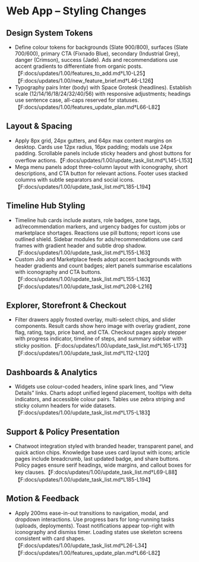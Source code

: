 # Web App – Styling Changes

## Design System Tokens
- Define colour tokens for backgrounds (Slate 900/800), surfaces (Slate 700/600), primary CTA (Fixnado Blue), secondary (Industrial Grey), danger (Crimson), success (Jade). Ads and recommendations use accent gradients to differentiate from organic posts.【F:docs/updates/1.00/features_to_add.md†L10-L25】【F:docs/updates/1.00/new_feature_brief.md†L46-L126】
- Typography pairs Inter (body) with Space Grotesk (headlines). Establish scale (12/14/16/18/24/32/40/56) with responsive adjustments; headings use sentence case, all-caps reserved for statuses.【F:docs/updates/1.00/features_update_plan.md†L66-L82】

## Layout & Spacing
- Apply 8px grid, 24px gutters, and 64px max content margins on desktop. Cards use 12px radius, 16px padding; modals use 24px padding. Scrollable panels include sticky headers and ghost buttons for overflow actions.【F:docs/updates/1.00/update_task_list.md†L145-L153】
- Mega menu panels adopt three-column layout with iconography, short descriptions, and CTA button for relevant actions. Footer uses stacked columns with subtle separators and social icons.【F:docs/updates/1.00/update_task_list.md†L185-L194】

## Timeline Hub Styling
- Timeline hub cards include avatars, role badges, zone tags, ad/recommendation markers, and urgency badges for custom jobs or marketplace shortages. Reactions use pill buttons; report icons use outlined shield. Sidebar modules for ads/recommendations use card frames with gradient header and subtle drop shadow.【F:docs/updates/1.00/update_task_list.md†L155-L163】
- Custom Job and Marketplace feeds adopt accent backgrounds with header gradients and count badges; alert panels summarise escalations with iconography and CTA buttons.【F:docs/updates/1.00/update_task_list.md†L155-L163】【F:docs/updates/1.00/update_task_list.md†L208-L216】

## Explorer, Storefront & Checkout
- Filter drawers apply frosted overlay, multi-select chips, and slider components. Result cards show hero image with overlay gradient, zone flag, rating, tags, price band, and CTA. Checkout pages apply stepper with progress indicator, timeline of steps, and summary sidebar with sticky position.【F:docs/updates/1.00/update_task_list.md†L165-L173】【F:docs/updates/1.00/update_task_list.md†L112-L120】

## Dashboards & Analytics
- Widgets use colour-coded headers, inline spark lines, and “View Details” links. Charts adopt unified legend placement, tooltips with delta indicators, and accessible colour pairs. Tables use zebra striping and sticky column headers for wide datasets.【F:docs/updates/1.00/update_task_list.md†L175-L183】

## Support & Policy Presentation
- Chatwoot integration styled with branded header, transparent panel, and quick action chips. Knowledge base uses card layout with icons; article pages include breadcrumb, last updated badge, and share buttons. Policy pages ensure serif headings, wide margins, and callout boxes for key clauses.【F:docs/updates/1.00/update_task_list.md†L69-L88】【F:docs/updates/1.00/update_task_list.md†L185-L194】

## Motion & Feedback
- Apply 200ms ease-in-out transitions to navigation, modal, and dropdown interactions. Use progress bars for long-running tasks (uploads, deployments). Toast notifications appear top-right with iconography and dismiss timer. Loading states use skeleton screens consistent with card shapes.【F:docs/updates/1.00/update_task_list.md†L26-L34】【F:docs/updates/1.00/features_update_plan.md†L66-L82】
